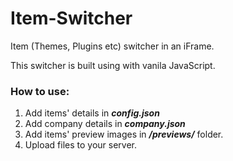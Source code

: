 
# Item-Switcher
Item (Themes, Plugins etc) switcher in an iFrame. 

This switcher is built using with vanila JavaScript.

### How to use:
 1. Add items' details in ***config.json***
 2. Add company details in ***company.json***
 3. Add items' preview images in ***/previews/*** folder.
 4. Upload files to your server. 
